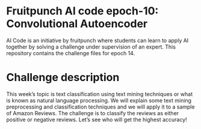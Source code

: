 # Fruitpunch AI code epoch-10: Convolutional Autoencoder
AI Code is an initiative by fruitpunch where students can learn to apply AI together by solving a challenge under supervision of an expert. This repository contains the challenge files for epoch 14.

# Challenge description
This week’s topic is text classification using text mining techniques or what is known as natural language processing.
We will explain some text mining preprocessing and classification techniques and we will apply it to a sample of Amazon Reviews. The challenge is to classify the reviews as either positive or negative reviews. Let’s see who will get the highest accuracy!
